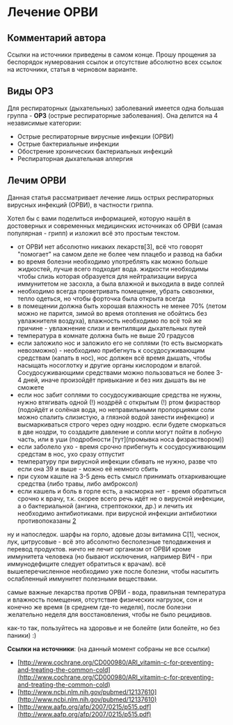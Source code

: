 # Лечение ОРВИ 

## Комментарий автора

Ссылки на источники приведены в самом конце. Прошу прощения за беспорядок нумерования ссылок и отсутствие абсолютно всех ссылок на источники, статья в черновом варианте.

## Виды ОРЗ

Для респираторных (дыхательных) заболеваний имеется одна большая группа - **ОРЗ** (острые респираторные заболевания).
Она делится на 4 независимые категории:

* Острые респираторные вирусные инфекции (ОРВИ) 
* Острые бактериальные инфекции
* Обострение хронических бактериальных инфекций 
* Респираторная дыхательная аллергия

## Лечим ОРВИ

Данная статья рассматривает лечение лишь острых респираторных вирусных инфекций (ОРВИ), в частности гриппа.

Хотел бы с вами поделиться информацией, которую нашёл в достоверных и современных медицинских источниках об ОРВИ (самая популярная - грипп) и изложил всё это простым текстом.

* от ОРВИ нет абсолютно никаких лекарств[3], всё что говорят "помогает" на самом деле не более чем плацебо и развод на бабки
* во время болезни необходимо употреблять как можно больше жидкостей, лучше всего подходит вода. жидкости необходимы чтобы слизь которая образуется для нейтрализации вируса иммунитетом не засохла, а была влажной и выходила в виде соплей
* необходимо всегда проветривать помещение, убрать сквозняки, тепло одеться, но чтобы форточка была открыта всегда
* в помещении должна быть хорошая влажность не менее 70% (летом можно не парится, зимой во время отопления не обойтись без увлажнителя воздуха), влажность необходимо по всё той же причине - увлажнение слизи и вентиляции дыхательных путей
* температура в комнате должна быть не выше 20 градусов
* если заложило нос и заложило его не соплями (то есть высморкать невозможно) - необходимо прибегнуть к сосудосуживающим средствам (капать в нос), нос должен всё время дышать, чтобы насыщать носоглотку и другие органы кислородом и влагой. Сосудосуживающими средствами можно пользоваться не более 3-4 дней, иначе произойдёт привыкание и без них дышать вы не сможете
* если нос забит соплями то сосудосуживающие средства не нужны, нужно втягивать одной (!) ноздрёй с открытым (!) ртом физраствор (подойдёт и солёная вода, но неправильными пропорциями соли можно спалить слизистую, а глязной водой занести инфекцию) и высмаркиваться строго через одну ноздрю. если будете сморкаться в две ноздри, то создадите давление и сопли могут пойти в лобную часть, или в уши (подробности [тут](промывка носа физраствором))
* если заболело ухо - время срочно прибегнуть к сосудосуживающим средстам в нос, ухо сразу отпустит
* температуру при вирусной инфекции сбивать не нужно, разве что если она 39 и выше - можно её немного сбить
* при сухом кашле на 3-5 день есть смысл принимать отхаркивающие средства (либо травы, либо амброксол)
* если кашель и боль в горле есть, а насморка нет - время обратиться срочно к врачу, т.к. скорее всего речь идёт не о вирусной инфекции, а о бактериальной (ангина, стрептококки, др.) и лечить их необходимо антибиотиками. при вирусной инфекции антибиотики противопоказаны [2](!)

ну и напоследок. шарфы на горло, адовые дозы витамина С[1], чеснок, лук, цитрусовые - всё это абсолютно бесполезные телодвижения и перевод продуктов. ничто не лечит организм от ОРВИ кроме иммунитета человека (но бывают исключения, например ВИЧ - при иммунодефиците следует обратиться к врачам). всё вышеперечисленное необходимо уже после болезни, чтобы насытить ослабленный иммунитет полезными веществами.

самые важные лекарства против ОРВИ - вода, правильная температура и влажность помещения, отсутствие физических нагрузок, сон и конечно же время (в среднем где-то неделя), после болезни желательно неделя для восстановления, чтобы не было рецидивов.

как-то так, пользуйтесь на здоровье и не болейте (или болейте, но без паники) :)

**Ссылки на источники**: (на данный момент собраны не все ссылки)

* [http://www.cochrane.org/CD000980/ARI_vitamin-c-for-preventing-and-treating-the-common-cold](http://www.cochrane.org/CD000980/ARI_vitamin-c-for-preventing-and-treating-the-common-cold)
* [http://www.ncbi.nlm.nih.gov/pubmed/12137610](http://www.ncbi.nlm.nih.gov/pubmed/12137610)
* [http://www.aafp.org/afp/2007/0215/p515.pdf](http://www.aafp.org/afp/2007/0215/p515.pdf)
